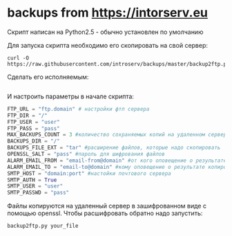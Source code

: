 
# backups from https://intorserv.eu
Скрипт написан на Python2.5 - обычно установлен по умолчанию

Для запуска скрипта необходимо его скопировать на свой сервер:<br>
```
curl -O https://raw.githubusercontent.com/introserv/backups/master/backup2ftp.py
```

Сделать его исполняемым:<br>
```chmod +x backup2ftp.py
```
И настроить параметры в начале скрипта:<br>
```python
FTP_URL = "ftp.domain" # настройки фтп сервера
FTP_DIR = "/"
FTP_USER = "user"
FTP_PASS = "pass"
MAX_BACKUPS_COUNT = 3 #количество сохраняемых копий на удаленном сервере
BACKUPS_DIR = "/"
BACKUPS_FILE_EXT = "tar" #расширение файлов, которые надо скопировать
OPENSSL_SALT = "pass" #пароль для шифрования файлов
ALARM_EMAIL_FROM = "email-from@domain" #от кого оповещение о результате копирования
ALARM_EMAIL_TO = "email-to@domain" #кому оповещение о результате копирования
SMTP_HOST = "domain:port" #настойки почтового сервера
SMTP_AUTH = True
SMTP_USER = "user"
SMTP_PASSWD = "pass"
```
Файлы копируются на удаленный сервер в зашифрованном виде с помощью openssl.
Чтобы расшифровать обратно надо запустить:
```
backup2ftp.py your_file
```
